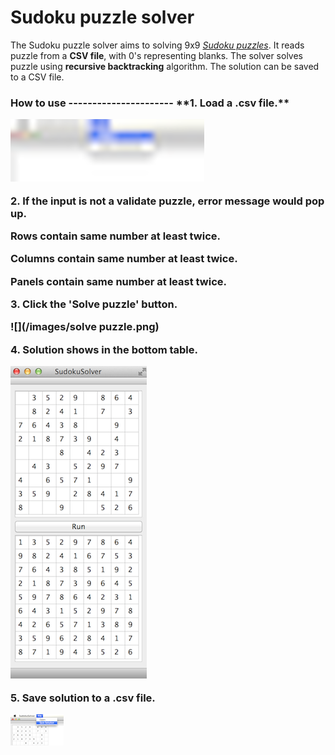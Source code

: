 Sudoku puzzle solver
============

The Sudoku puzzle solver aims to solving 9x9 [*Sudoku puzzles*](http://www.sudoku.name/rules/en). It reads puzzle from a **CSV file**, with 0's representing blanks. The solver solves puzzle using **recursive backtracking** algorithm. The solution can be saved to a CSV file.

<h3>How to use
----------------------
**1. Load a .csv file.**

![](/images/loadFile.png)

**2. If the input is not a validate puzzle, error message would pop up.**

Rows contain same number at least twice.

Columns contain same number at least twice.

Panels contain same number at least twice.

**3. Click the 'Solve puzzle' button.**

![](/images/solve puzzle.png)

**4. Solution shows in the bottom table.**

![](/images/Solution.png)

**5. Save solution to a .csv file.**

![](images/saveSolution.png)

